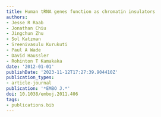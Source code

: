 ```yaml
---
title: Human tRNA genes function as chromatin insulators
authors:
- Jesse R Raab
- Jonathan Chiu
- Jingchun Zhu
- Sol Katzman
- Sreenivasulu Kurukuti
- Paul A Wade
- David Haussler
- Rohinton T Kamakaka
date: '2012-01-01'
publishDate: '2023-11-12T17:27:39.904410Z'
publication_types:
- article-journal
publication: '*EMBO J.*'
doi: 10.1038/emboj.2011.406
tags:
- publications.bib
---
```

